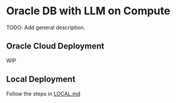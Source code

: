 # Oracle DB with LLM on Compute

TODO: Add general description.

## Oracle Cloud Deployment

WIP

## Local Deployment

Follow the steps in [LOCAL.md](./LOCAL.md)
